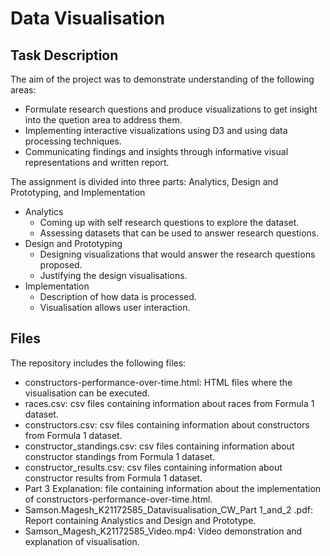 # Data Visualisation

## Task Description
The aim of the project was to demonstrate understanding of the following areas:
 - Formulate research questions and produce visualizations to get insight into the quetion area to address them.
 - Implementing interactive visualizations using D3 and using data processing techniques.
 - Communicating findings and insights through informative visual representations and written report.

The assignment is divided into three parts: Analytics, Design and Prototyping, and Implementation
- Analytics
  - Coming up with self research questions to explore the dataset.
  - Assessing datasets that can be used to answer research questions.
- Design and Prototyping
  - Designing visualizations that would answer the research questions proposed.
  - Justifying the design visualisations.
- Implementation
  - Description of how data is processed.
  - Visualisation allows user interaction.

## Files

The repository includes the following files:

- constructors-performance-over-time.html: HTML files where the visualisation can be executed.
- races.csv: csv files containing information about races from Formula 1 dataset.
- constructors.csv: csv files containing information about constructors from Formula 1 dataset.
- constructor_standings.csv: csv files containing information about constructor standings from Formula 1 dataset.
- constructor_results.csv: csv files containing information about constructor results from Formula 1 dataset.
- Part 3 Explanation: file containing information about the implementation of constructors-performance-over-time.html.
- Samson.Magesh_K21172585_Datavisualisation_CW_Part 1_and_2 .pdf: Report containing Analystics and Design and Prototype.
- Samson_Magesh_K21172585_Video.mp4: Video demonstration and explanation of visualisation.

